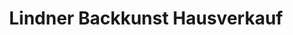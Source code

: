 ---
title: "Lindner Backkunst Hausverkauf"
url: /berlin/lindner-backkunst-hausverkauf/
shop: Bäckerei
---